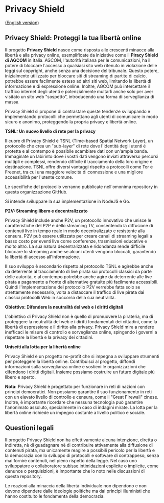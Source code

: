 # Privacy Shield

[(English version)](https://github.com/PrivacyShield/PrivacyShield/blob/main/README.md)

## Privacy Shield: Proteggi la tua libertà online

Il progetto **Privacy Shield** nasce come risposta alle crescenti minacce alla libertà e alla privacy online, esemplificate da iniziative come il **Piracy Shield di AGCOM** in Italia.  AGCOM, l'autorità italiana per le comunicazioni, ha il potere di bloccare l'accesso a qualsiasi sito web ritenuto in violazione delle leggi sul copyright, anche senza una decisione del tribunale. Questo potere, inizialmente utilizzato per bloccare siti di streaming di partite di calcio, potrebbe essere facilmente esteso ad altri siti web, limitando la libertà di informazione e di espressione online.  Inoltre, AGCOM può intercettare il traffico internet degli utenti e potenzialmente multarli anche solo per aver visitato un sito web "sospetto", introducendo una forma di sorveglianza di massa.

Privacy Shield si propone di contrastare queste tendenze sviluppando e implementando protocolli che permettano agli utenti di comunicare in modo sicuro e anonimo, proteggendo la propria privacy e libertà online.

**TSNL: Un nuovo livello di rete per la privacy**

Il cuore di Privacy Shield è TSNL (Time-based Spatial Network Layer), un protocollo che crea un "sub-layer" di rete dove l'identità degli utenti è protetta e al contempo è possibile scambiare dati con un'ampia banda.  Immaginate un labirinto dove i vostri dati vengono inviati attraverso percorsi multipli e complessi, rendendo difficile il tracciamento della loro origine e destinazione. TSNL offre diversi vantaggi rispetto a protocolli come Tor e Freenet, tra cui una maggiore velocità di connessione e una migliore accessibilità per l'utente comune.

Le specifiche del protocollo verranno pubblicate nell'omonima repository in questa organizzazione GitHub.

Si intende sviluppare la sua implementazione in NodeJS e Go.

**P2V: Streaming libero e decentralizzato**

Privacy Shield include anche P2V, un protocollo innovativo che unisce le caratteristiche del P2P e dello streaming TV, consentendo la diffusione di contenuti live in tempo reale in modo decentralizzato e resistente alla censura.  P2V può essere utilizzato per creare canali di streaming legali a basso costo per eventi live come conferenze, trasmissioni educative e molto altro. La sua natura decentralizzata e ridondanza rende difficile bloccare lo streaming anche se alcuni utenti vengono bloccati, garantendo la libertà di accesso all'informazione.

Il suo sviluppo è secondario rispetto al protocollo TSNL e agirebbe anche da deterrente al tracciamento di live pirata sui protocolli classici da parte delle autorità, e al contempo potrebbe anche agire da deterrente alle live pirata a pagamento a fronte di alternative gratuite più facilmente accessibili. Quindi l'implementazione del protocollo P2V verrebbe fatta solo se strettamente necessario, volta a distaccare il traffico di live pirata dai classici protocolli Web in soccorso della sua neutralità.

**Obiettivo: Difendere la neutralità del web e i diritti digitali**

L'obiettivo di Privacy Shield non è quello di promuovere la pirateria, ma di proteggere la neutralità del web e i diritti fondamentali dei cittadini, come la libertà di espressione e il diritto alla privacy.  Privacy Shield mira a rendere inefficaci le misure di controllo e sorveglianza online, spingendo i governi a rispettare la libertà e la privacy dei cittadini.

**Unisciti alla lotta per la libertà online**

Privacy Shield è un progetto no-profit che si impegna a sviluppare strumenti per proteggere la libertà online.  Contribuisci al progetto, diffondi informazioni sulla sorveglianza online e sostieni le organizzazioni che difendono i diritti digitali.  Insieme possiamo costruire un futuro digitale più libero e aperto.

**Nota:**  Privacy Shield è progettato per funzionare in reti di nazioni con principi democratici. Non possiamo garantire il suo funzionamento in reti con un elevato livello di controllo e censura, come il "Great Firewall" cinese.  Inoltre,  è importante ricordare che nessuna tecnologia può garantire l'anonimato assoluto, specialmente in caso di indagini mirate.  La lotta per la libertà online richiede un impegno costante a livello politico e sociale.

## Questioni legali
Il progetto Privacy Shield non ha effettivamente alcuna intenzione, diretta o indiretta, nè di guadagnare nè di contribuire attivamente alla diffusione di contenuti pirata, ma unicamente reagire a possibili pericolo per la libertà e la democrazia con lo sviluppo di protocolli e software di contrappeso, senza mai fornire contenuti, nel pieno rispetto della legge. Nel caso uno sviluppatore o collaboratore [subisse intimidazioni](https://www.open.online/2024/10/11/luca-arnau-giornalista-perquisizione-diffamazione-giorgia-meloni-corona/) esplicite o implicite, come denunce o perquisizioni, è importante che lo noto nelle discussioni di questa repository.

Le reazioni alla minaccia della libertà individuale non dipendono e non devono dipendere dalle ideologie politiche ma dai princìpi illuministi che hanno costituito le fondamenta della democrazia.